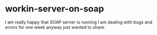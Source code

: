 # workin-server-on-soap

I am really happy that SOAP server is running I am dealing with bugs and errors for one week anyway just wanted to share.
